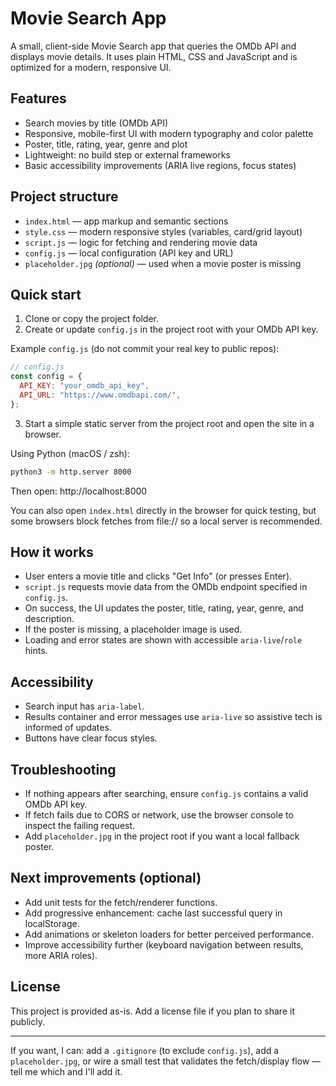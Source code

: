 # Movie Search App

A small, client-side Movie Search app that queries the OMDb API and displays movie details. It uses plain HTML, CSS and JavaScript and is optimized for a modern, responsive UI.

## Features

- Search movies by title (OMDb API)
- Responsive, mobile-first UI with modern typography and color palette
- Poster, title, rating, year, genre and plot
- Lightweight: no build step or external frameworks
- Basic accessibility improvements (ARIA live regions, focus states)

## Project structure

- `index.html` — app markup and semantic sections
- `style.css` — modern responsive styles (variables, card/grid layout)
- `script.js` — logic for fetching and rendering movie data
- `config.js` — local configuration (API key and URL)
- `placeholder.jpg` _(optional)_ — used when a movie poster is missing

## Quick start

1. Clone or copy the project folder.
2. Create or update `config.js` in the project root with your OMDb API key.

Example `config.js` (do not commit your real key to public repos):

```javascript
// config.js
const config = {
  API_KEY: "your_omdb_api_key",
  API_URL: "https://www.omdbapi.com/",
};
```

3. Start a simple static server from the project root and open the site in a browser.

Using Python (macOS / zsh):

```bash
python3 -m http.server 8000
```

Then open: http://localhost:8000

You can also open `index.html` directly in the browser for quick testing, but some browsers block fetches from file:// so a local server is recommended.

## How it works

- User enters a movie title and clicks "Get Info" (or presses Enter).
- `script.js` requests movie data from the OMDb endpoint specified in `config.js`.
- On success, the UI updates the poster, title, rating, year, genre, and description.
- If the poster is missing, a placeholder image is used.
- Loading and error states are shown with accessible `aria-live`/`role` hints.

## Accessibility

- Search input has `aria-label`.
- Results container and error messages use `aria-live` so assistive tech is informed of updates.
- Buttons have clear focus styles.

## Troubleshooting

- If nothing appears after searching, ensure `config.js` contains a valid OMDb API key.
- If fetch fails due to CORS or network, use the browser console to inspect the failing request.
- Add `placeholder.jpg` in the project root if you want a local fallback poster.

## Next improvements (optional)

- Add unit tests for the fetch/renderer functions.
- Add progressive enhancement: cache last successful query in localStorage.
- Add animations or skeleton loaders for better perceived performance.
- Improve accessibility further (keyboard navigation between results, more ARIA roles).

## License

This project is provided as-is. Add a license file if you plan to share it publicly.

---

If you want, I can: add a `.gitignore` (to exclude `config.js`), add a `placeholder.jpg`, or wire a small test that validates the fetch/display flow — tell me which and I'll add it.
